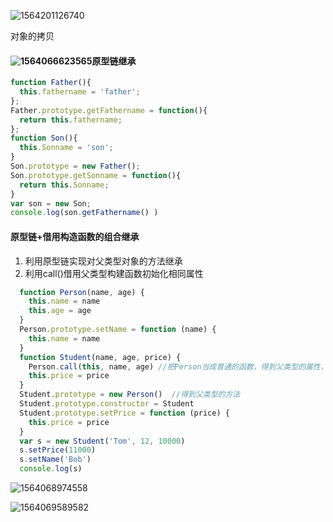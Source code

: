 ![1564201126740](C:\Users\asus\AppData\Roaming\Typora\typora-user-images\1564201126740.png)

对象的拷贝

#### ![1564066623565](C:\Users\asus\AppData\Roaming\Typora\typora-user-images\1564066623565.png)原型链继承

```javascript
function Father(){
  this.fathername = 'father';
};
Father.prototype.getFathername = function(){
  return this.fathername;
};
function Son(){
  this.Sonname = 'son';
}
Son.prototype = new Father();
Son.prototype.getSonname = function(){
  return this.Sonname;
}
var son = new Son;
console.log(son.getFathername() )
```

####   原型链+借用构造函数的组合继承

1. 利用原型链实现对父类型对象的方法继承
2. 利用call()借用父类型构建函数初始化相同属性

```javascript
  function Person(name, age) {
    this.name = name
    this.age = age
  }
  Person.prototype.setName = function (name) {
    this.name = name
  }
  function Student(name, age, price) {
    Person.call(this, name, age) //把Person当成普通的函数，得到父类型的属性，但得不到方法
    this.price = price
  }
  Student.prototype = new Person()  //得到父类型的方法
  Student.prototype.constructor = Student
  Student.prototype.setPrice = function (price) {
    this.price = price
  }
  var s = new Student('Tom', 12, 10000)
  s.setPrice(11000)
  s.setName('Bob')
  console.log(s)
```

![1564068974558](C:\Users\asus\AppData\Roaming\Typora\typora-user-images\1564068974558.png)

![1564069589582](C:\Users\asus\AppData\Roaming\Typora\typora-user-images\1564069589582.png)